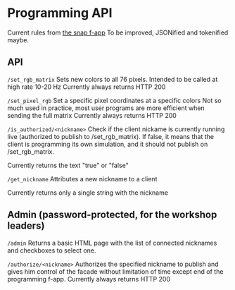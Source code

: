 # Programming API
Current rules from [the snap f-app](https://github.com/arbalet-project/frontage/blob/master/arbalet/frontage/snap/snap.py)
To be improved, JSONified and tokenified maybe.

## API

`/set_rgb_matrix` Sets new colors to all 76 pixels.
Intended to be called at high rate 10-20 Hz
Currently always returns HTTP 200

`/set_pixel_rgb`
Set a specific pixel coordinates at a specific colors
Not so much used in practice, most user programs are more efficient when sending the full matrix
Currently always returns HTTP 200

`/is_authorized/<nickname>`
Check if the client nickame is currently running live (authorized to publish to /set_rgb_matrix).
If false, it means that the client is programming its own simulation, and it should not publish on /set_rgb_matrix.

Currently returns the text "true" or "false"

`/get_nickname`
Attributes a new nickname to a client

Currently returns only a single string with the nickname

## Admin (password-protected, for the workshop leaders)

`/admin` Returns a basic HTML page with the list of connected nicknames and checkboxes to select one.

`/authorize/<nickname>` Authorizes the specified nickname to publish and gives him control of the facade without limitation of time except end of the programming f-app.
Currently always returns HTTP 200
